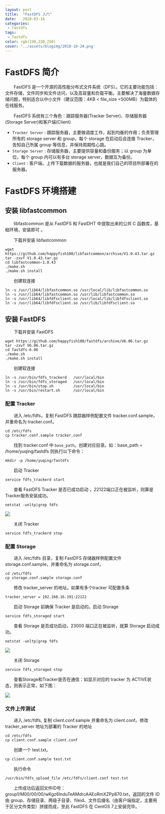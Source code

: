 ```yaml
---
layout: post
title:  "FastDFS 入门"
date:   2020-03-16
categories:
 - fastdfs
tags:
 - fastdfs
color: rgb(230,230,250)
cover: '../assets/blogimg/2018-10-24.png'
---
```

# FastDFS 简介

　　FastDFS 是一个开源的高性能分布式文件系统（DFS）。它的主要功能包括：文件存储，文件同步和文件访问，以及高容量和负载平衡。主要解决了海量数据存储问题，特别适合以中小文件（建议范围：4KB < file_size <500MB）为载体的在线服务。

　　FastDFS 系统有三个角色：跟踪服务器(Tracker Server)、存储服务器(Storage Server)和客户端(Client)

- `Tracker Server` : 跟踪服务器，主要做调度工作，起到均衡的作用；负责管理所有的 storage server 和 group，每个 storage 在启动后会连接 Tracker，告知自己所属 group 等信息，并保持周期性心跳。
- `Storage Server` : 存储服务器，主要提供容量和备份服务；以 group 为单位，每个 group 内可以有多台 storage server，数据互为备份。
- `Client` : 客户端，上传下载数据的服务器，也就是我们自己的项目所部署在的服务器。

# FastDFS 环境搭建

## 安装 libfastcommon

　　libfastcommon 是从 FastDFS 和 FastDHT 中提取出来的公共 C 函数库，基础环境，安装即可 。

　　下载并安装 libfastcommon 

```
wget https://github.com/happyfish100/libfastcommon/archive/V1.0.43.tar.gz
tar -zxvf V1.0.43.tar.gz
cd libfastcommon-1.0.43
./make.sh
./make.sh install
```

　　创建软连接

```
ln -s /usr/lib64/libfastcommon.so /usr/local/lib/libfastcommon.so
ln -s /usr/lib64/libfastcommon.so /usr/lib/libfastcommon.so
ln -s /usr/lib64/libfdfsclient.so /usr/local/lib/libfdfsclient.so
ln -s /usr/lib64/libfdfsclient.so /usr/lib/libfdfsclient.so
```

## 安装 FastDFS

　　下载并安装 FastDFS

```
wget https://github.com/happyfish100/fastdfs/archive/V6.06.tar.gz
tar -zxvf V6.06.tar.gz
cd fastdfs-6.06
./make.sh
./make.sh install
```

　　创建软连接

```
ln -s /usr/bin/fdfs_trackerd   /usr/local/bin
ln -s /usr/bin/fdfs_storaged   /usr/local/bin
ln -s /usr/bin/stop.sh         /usr/local/bin
ln -s /usr/bin/restart.sh      /usr/local/bin
```

### 配置 Tracker

　　进入 /etc/fdfs，复制 FastDFS 跟踪器样例配置文件 tracker.conf.sample，并重命名为 tracker.conf。

```
cd /etc/fdfs
cp tracker.conf.sample tracker.conf
```

　　找到 tracker.conf 中 `base_path`。创建对应目录。如：base_path = /home/yuqing/fastdfs 则执行以下命令：

```
mkdir -p /home/yuqing/fastdfs
```

　　启动 Tracker

```
service fdfs_trackerd start
```

　　查看 FastDFS Tracker 是否已成功启动 ，22122端口正在被监听，则算是Tracker服务安装成功。

```
netstat -unltp|grep fdfs
```

![](/images/fastdfs/tracker.jpg)

　　关闭 Tracker

```
service fdfs_trackerd stop
```

### 配置 Storage

　　进入 /etc/fdfs 目录，复制 FastDFS 存储器样例配置文件 storage.conf.sample，并重命名为 storage.conf。 

```
cd /etc/fdfs
cp storage.conf.sample storage.conf
```

　　修改 tracker_server 的地址。如果有多个tracker 可配置多条

```
tracker_server = 192.168.16.191:22122
```

 　　启动 Storage 前确保 Tracker 是启动的。启动 Storage

```
service fdfs_storaged start
```

 　　查看 Storage 是否成功启动，23000 端口正在被监听，就算 Storage 启动成功。

```
netstat -unltp|grep fdfs
```

![](/images/fastdfs/storage.jpg)

 　　关闭 Storage

```
service fdfs_storaged stop
```

 　　查看Storage和Tracker是否在通信：如显示对应的 tracker 为 ACTIVE状态，则表示正常，如下图：

![](/images/fastdfs/storage-tracker-active.jpg)


### 文件上传测试

　　进入 /etc/fdfs, 复制 client.conf.sample 并重命名为 client.conf。修改 tracker_server 地址为部署的 Tracker 的地址
```
cd /etc/fdfs
cp client.conf.sample client.conf
```

　　创建一个 test.txt。

```
cp client.conf.sample test.txt
```

　　执行命令

```
/usr/bin/fdfs_upload_file /etc/fdfs/client.conf test.txt
```

　　上传成功后返回文件ID号：group1/M00/00/00/wKgz6lnduTeAMdrcAAEoRmXZPp870.txt，返回的文件 ID 由 group、存储目录、两级子目录、fileid、文件后缀名（由客户端指定，主要用于区分文件类型）拼接而成，至此 FastDFS 在 CentOS 7上安装完毕。




